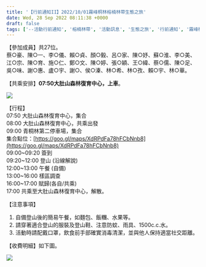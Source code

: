 ```yaml
---
title: '【行前通知II】2022/10/01霧峰桐林榕楠林帶生態之旅'
date: Wed, 28 Sep 2022 08:11:38 +0000
draft: false
tags: ['--活動行前通知', '榕楠林帶', '活動訊息', '生態之旅', '行前通知', '霧峰桐林']
---
```


【參加成員】共27位。  
蔡○豪、陳○一、李○儀、賴○貞、顏○毅、呂○家、陳○妤、蘇○淮、李○美、江○宗、陳○育、施○仁、鄭○文、陳○婷、張○穎、王○緯、蔡○儒、陳○足、吳○味、謝○惠、盧○宇、謝○、侯○溱、林○希、林○孜、賴○宇、林○華。

【共乘安排】**07:50大肚山森林復育中心，上車**。

![](https://www.reforestation.tw/wp-content/uploads/2022/09/共乘安排-1.jpg)

【行程】  
07:50 大肚山森林復育中心，集合  
08:00 大肚山森林復育中心，共乘出發  
09:00 青桐林第二停車場，集合  
集合點位：[https://goo.gl/maps/XdRPdFa78hFCbNnb8](https://goo.gl/maps/XdRPdFa78hFCbNnb8)  
09:00~09:20 簽到  
09:20~12:00 登山 (沿線解說)  
12:00~13:00 午餐 (自備)  
13:00~16:00 樣區調查  
16:00~17:00 賦歸(各自/共乘)  
17:00 共乘至大肚山森林復育中心，解散。

【注意事項】

1.  自備登山後的簡易午餐，如麵包、飯糰、水果等。
2.  請穿著適合登山的服裝及登山鞋、注意防蚊、雨具、1500c.c.水。
3.  活動時請配戴口罩，飲食前手部確實消毒清潔，並與他人保持適當社交距離。

【收費明細】如下圖。

![](https://www.reforestation.tw/wp-content/uploads/2022/09/0928_收費明細.jpg)